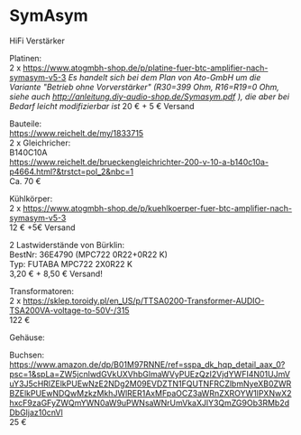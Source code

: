 # SymAsym
HiFi Verstärker

Platinen:  
2 x https://www.atogmbh-shop.de/p/platine-fuer-btc-amplifier-nach-symasym-v5-3 
*Es handelt sich bei dem Plan von Ato-GmbH um die Variante "Betrieb ohne Vorverstärker" (R30=399 Ohm, R16=R19=0 Ohm, siehe auch http://anleitung.diy-audio-shop.de/Symasym.pdf ), die aber bei Bedarf leicht modifizierbar ist*
20 € + 5 € Versand  

Bauteile:  
https://www.reichelt.de/my/1833715  
2 x Gleichricher:  
B140C10A  
https://www.reichelt.de/brueckengleichrichter-200-v-10-a-b140c10a-p4664.html?&trstct=pol_2&nbc=1  
Ca. 70 € 

Kühlkörper:  
2 x https://www.atogmbh-shop.de/p/kuehlkoerper-fuer-btc-amplifier-nach-symasym-v5-3  
12 € +5€ Versand  

2 Lastwiderstände von Bürklin:  
BestNr: 36E4790 (MPC722 0R22+0R22 K)  
Typ: FUTABA MPC722 2X0R22 K  
3,20 € + 8,50 € Versand!  

Transformatoren:  
2 x https://sklep.toroidy.pl/en_US/p/TTSA0200-Transformer-AUDIO-TSA200VA-voltage-to-50V-/315  
122 €  

Gehäuse: 

Buchsen: 
https://www.amazon.de/dp/B01M97RNNE/ref=sspa_dk_hqp_detail_aax_0?psc=1&spLa=ZW5jcnlwdGVkUXVhbGlmaWVyPUEzQzI2VjdYWFI4N01UJmVuY3J5cHRlZElkPUEwNzE2NDg2M09EVDZTN1FQUTNFRCZlbmNyeXB0ZWRBZElkPUEwNDQwMzkzMkhJWlRER1AxMFpaOCZ3aWRnZXROYW1lPXNwX2hxcF9zaGFyZWQmYWN0aW9uPWNsaWNrUmVkaXJlY3QmZG9Ob3RMb2dDbGljaz10cnVl  
25 €
